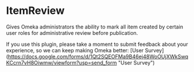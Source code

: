 ItemReview
==========

Gives Omeka administrators the ability to mark all item created by certain user roles for administrative review before publication.

If you use this plugin, please take a moment to submit feedback about your experience, so we can keep making Omeka better: [User Survey] (https://docs.google.com/forms/d/1Qt2SQEOFMa9B46ej48WoOUjXWkSwqKCcrn7vH8Oiwmw/viewform?usp=send_form "User Survey")
